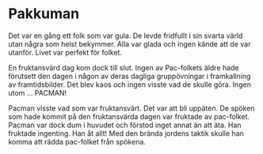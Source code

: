 Pakkuman
========
Det var en gång ett folk som var gula. De levde fridfullt i sin svarta värld utan några som helst bekymmer. Alla var glada och ingen kände att de var utanför. Livet var perfekt för folket.

En fruktansvärd dag kom dock till slut. Ingen av Pac-folkets äldre hade förutsett den dagen i någon av deras dagliga gruppövningar i framkallning av framtidsbilder. Det blev kaos och ingen visste vad de skulle göra. Ingen utom ... PACMAN!

Pacman visste vad som var fruktansvärt. Det var att bli uppäten. De spöken som hade kommit på den fruktansvärda dagen var fruktade av pac-folket. Pacman var dock dum i huvudet och förstod inget annat än att äta. Han fruktade ingenting. Han åt allt! Med den brända jordens taktik skulle han komma att rädda pac-folket från spökena.
